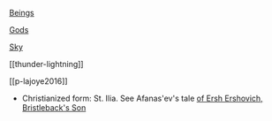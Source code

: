 [Beings](beings.md)

[Gods](deities.md)

[Sky](gods-sky.md)

[[thunder-lightning]]

[[p-lajoye2016]]

- Christianized form: St. Ilia. See Afanas'ev's tale [of Ersh Ershovich, Bristleback's Son](the-tale-of-ersh-ershovich-bristlebacks-son.md)


